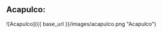 <!--
Title: Acapulco
-->
Acapulco:
---------

![Acapulco]({{ base_url }}/images/acapulco.png "Acapulco")
